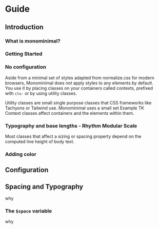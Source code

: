 # Guide
## Introduction
### What is monominimal?


### Getting Started
### No configuration
Aside from a minimal set of styles adapted from normalize.css for modern browsers, Monominimal does not apply styles to any elements by default. You use it by placing classes on your containers called contexts, prefixed with `ctx-` or by using utility classes.

Utility classes are small single purpose classes that CSS frameworks like Tachyons or Tailwind use. Monominimal uses a small set
Example TK
Context classes affect containers and the elements within them. 


### Typography and base lengths - Rhythm Modular Scale
Most classes that affect a sizing or spacing property depend on the computed line height of body text. 


### Adding color

##


## Configuration


## Spacing and Typography
why
### The `$space` variable
why

